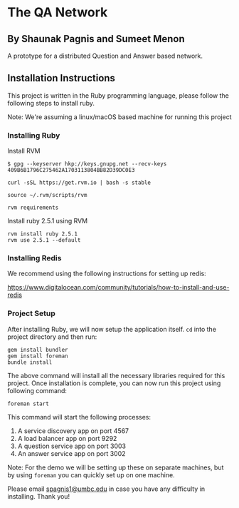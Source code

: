 # The QA Network
## By Shaunak Pagnis and Sumeet Menon

A prototype for a distributed Question and Answer based network.

## Installation Instructions

This project is written in the Ruby programming language, please follow the following steps to install ruby.

Note: We're assuming a linux/macOS based machine for running this project

### Installing Ruby

Install RVM

~~~shell
$ gpg --keyserver hkp://keys.gnupg.net --recv-keys 409B6B1796C275462A1703113804BB82D39DC0E3
~~~

~~~shell
curl -sSL https://get.rvm.io | bash -s stable
~~~

~~~shell
source ~/.rvm/scripts/rvm
~~~

~~~shell
rvm requirements
~~~

Install ruby 2.5.1 using RVM

~~~shell
rvm install ruby 2.5.1
rvm use 2.5.1 --default
~~~

### Installing Redis

We recommend using the following instructions for setting up redis:

https://www.digitalocean.com/community/tutorials/how-to-install-and-use-redis

### Project Setup

After installing Ruby, we will now setup the application itself.
`cd` into the project directory and then run:
~~~shell
gem install bundler
gem install foreman
bundle install
~~~

The above command will install all the necessary libraries required for this project.
Once installation is complete, you can now run this project using following command:

~~~shell
foreman start
~~~

This command will start the following processes:

1. A service discovery app on port 4567
2. A load balancer app on port 9292
3. A question service app on port 3003
4. An answer service app on port 3002

Note: For the demo we will be setting up these on separate machines, but by using `foreman` you can quickly set up on one machine.


Please email spagnis1@umbc.edu in case you have any difficulty in installing. Thank you!
